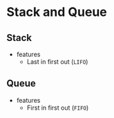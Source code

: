 # Stack and Queue
## Stack
- features
    - Last in first out (`LIFO`)

## Queue
- features
    - First in first out (`FIFO`)